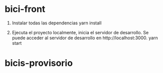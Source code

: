 # bici-front

1. Instalar todas las dependencias
yarn install

2. Ejecuta el proyecto localmente, inicia el servidor de desarrollo. Se puede acceder al servidor de desarrollo en http://localhost:3000.
yarn start
# bicis-provisorio
